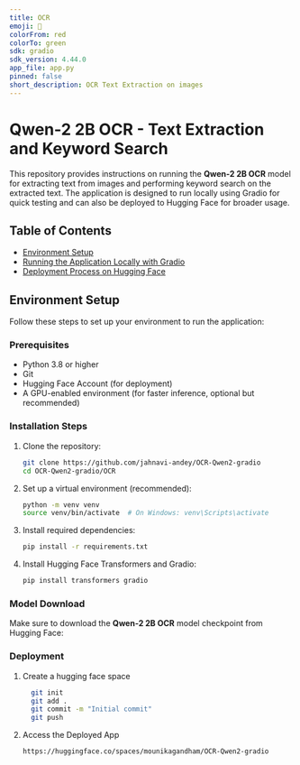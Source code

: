 ```yaml
---
title: OCR
emoji: 🏃
colorFrom: red
colorTo: green
sdk: gradio
sdk_version: 4.44.0
app_file: app.py
pinned: false
short_description: OCR Text Extraction on images
---
```


# Qwen-2 2B OCR - Text Extraction and Keyword Search

This repository provides instructions on running the **Qwen-2 2B OCR** model for extracting text from images and performing keyword search on the extracted text. The application is designed to run locally using Gradio for quick testing and can also be deployed to Hugging Face for broader usage.

## Table of Contents
- [Environment Setup](#environment-setup)
- [Running the Application Locally with Gradio](#running-the-application-locally-with-gradio)
- [Deployment Process on Hugging Face](#deployment-process-on-hugging-face)

## Environment Setup

Follow these steps to set up your environment to run the application:

### Prerequisites

- Python 3.8 or higher
- Git
- Hugging Face Account (for deployment)
- A GPU-enabled environment (for faster inference, optional but recommended)

### Installation Steps

1. Clone the repository:

    ```bash
    git clone https://github.com/jahnavi-andey/OCR-Qwen2-gradio
    cd OCR-Qwen2-gradio/OCR
    ```

2. Set up a virtual environment (recommended):

    ```bash
    python -m venv venv
    source venv/bin/activate  # On Windows: venv\Scripts\activate
    ```

3. Install required dependencies:

    ```bash
    pip install -r requirements.txt
    ```

4. Install Hugging Face Transformers and Gradio:

    ```bash
    pip install transformers gradio
    ```

### Model Download

Make sure to download the **Qwen-2 2B OCR** model checkpoint from Hugging Face:

### Deployment

1. Create a hugging face space

    ```bash
      git init
      git add .
      git commit -m "Initial commit"
      git push
    ```

2. Access the Deployed App

    ```bash
    https://huggingface.co/spaces/mounikagandham/OCR-Qwen2-gradio
  ```
